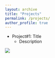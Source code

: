```yaml
---
layout: archive
title: "Projects"
permalink: /projects/
author_profile: true
---
```


* Project#1: Title
  * Description


<img src='/images/500x300.png'>
